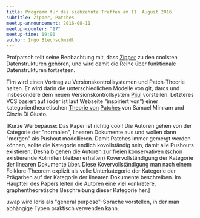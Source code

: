 ```yaml
---
title: Programm für das siebzehnte Treffen am 11. August 2016
subtitle: Zipper, Patches
meetup-announcement: 2016-08-11
meetup-counter: "17"
meetup-time: 19:00
author: Ingo Blechschmidt
---
```


Profpatsch teilt seine Beobachtung mit, dass
[Zipper](https://www.st.cs.uni-saarland.de/edu/seminare/2005/advanced-fp/docs/huet-zipper.pdf)
zu den coolsten Datenstrukturen gehören, und wird damit die Reihe
über funktionale Datenstrukturen fortsetzen.

Tim wird einen Vortrag zu
Versionskontrollsystemen und Patch-Theorie halten. Er wird darin die
unterschiedlichen Modelle von git, darcs und insbesondere dem neuen
Versionskontrollsystem [Pijul](http://pijul.org/) vorstellen. Letzteres VCS
basiert auf (oder ist laut Webseite "inspiriert von") einer
kategorientheoretischen [Theorie von](http://www.lix.polytechnique.fr/Labo/Samuel.Mimram/docs/mimram_ctp.pdf)
[Patches](http://www.lix.polytechnique.fr/Labo/Samuel.Mimram/docs/mimram_ctp_slides.pdf)
von Samuel Mimram und Cinzia Di Giusto.

[Kurze Werbepause: Das Paper ist richtig cool! Die Autoren gehen von der
Kategorie der "normalen", linearen Dokumente aus und wollen dann
"mergen" als Pushout modellieren. Damit Patches immer gemergt werden
können, sollte die Kategorie endlich kovollständig sein, damit alle
Pushouts existieren. Deshalb gehen die Autoren zur freien konservativen
(schon existierende Kolimiten bleiben erhalten) Kovervollständigung der
Kategorie der linearen Dokumente über. Diese Kovervollständigung man
nach einem Folklore-Theorem explizit als volle Unterkategorie der
Kategorie der Prägarben auf der Kategorie der linearen Dokumente
beschreiben. Im Hauptteil des Papers leiten die Autoren eine viel
konkretere, graphentheoretische Beschreibung dieser Kategorie her.]

uwap wird Idris als "general purpose"-Sprache vorstellen, in der man abhängige
Typen praktisch verwenden kann.
